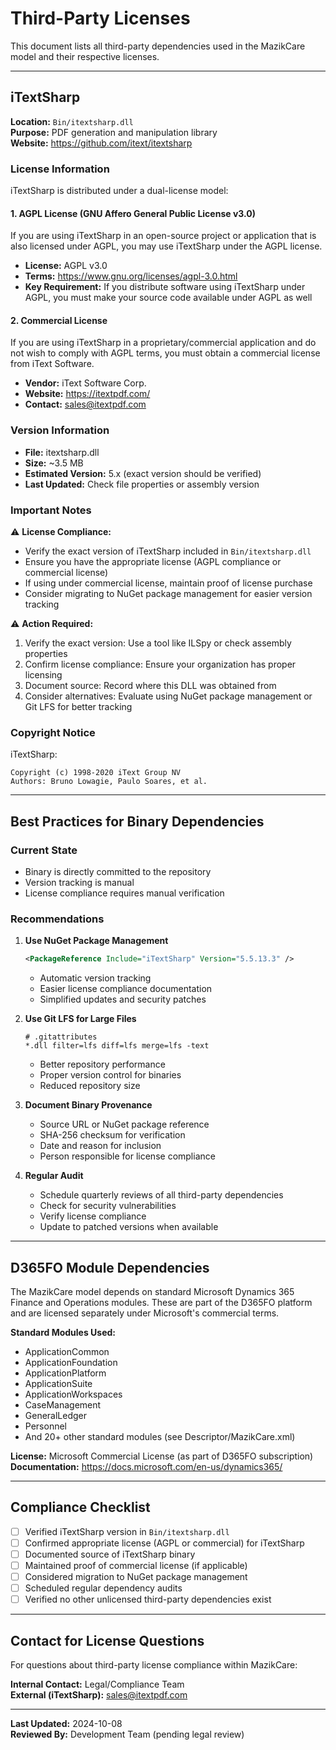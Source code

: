 # Third-Party Licenses

This document lists all third-party dependencies used in the MazikCare model and their respective licenses.

---

## iTextSharp

**Location:** `Bin/itextsharp.dll`  
**Purpose:** PDF generation and manipulation library  
**Website:** https://github.com/itext/itextsharp

### License Information

iTextSharp is distributed under a dual-license model:

#### 1. AGPL License (GNU Affero General Public License v3.0)

If you are using iTextSharp in an open-source project or application that is also licensed under AGPL, you may use iTextSharp under the AGPL license.

- **License:** AGPL v3.0
- **Terms:** https://www.gnu.org/licenses/agpl-3.0.html
- **Key Requirement:** If you distribute software using iTextSharp under AGPL, you must make your source code available under AGPL as well

#### 2. Commercial License

If you are using iTextSharp in a proprietary/commercial application and do not wish to comply with AGPL terms, you must obtain a commercial license from iText Software.

- **Vendor:** iText Software Corp.
- **Website:** https://itextpdf.com/
- **Contact:** sales@itextpdf.com

### Version Information

- **File:** itextsharp.dll
- **Size:** ~3.5 MB
- **Estimated Version:** 5.x (exact version should be verified)
- **Last Updated:** Check file properties or assembly version

### Important Notes

⚠️ **License Compliance:**
- Verify the exact version of iTextSharp included in `Bin/itextsharp.dll`
- Ensure you have the appropriate license (AGPL compliance or commercial license)
- If using under commercial license, maintain proof of license purchase
- Consider migrating to NuGet package management for easier version tracking

⚠️ **Action Required:**
1. Verify the exact version: Use a tool like ILSpy or check assembly properties
2. Confirm license compliance: Ensure your organization has proper licensing
3. Document source: Record where this DLL was obtained from
4. Consider alternatives: Evaluate using NuGet package management or Git LFS for better tracking

### Copyright Notice

iTextSharp:
```
Copyright (c) 1998-2020 iText Group NV
Authors: Bruno Lowagie, Paulo Soares, et al.
```

---

## Best Practices for Binary Dependencies

### Current State
- Binary is directly committed to the repository
- Version tracking is manual
- License compliance requires manual verification

### Recommendations

1. **Use NuGet Package Management**
   ```xml
   <PackageReference Include="iTextSharp" Version="5.5.13.3" />
   ```
   - Automatic version tracking
   - Easier license compliance documentation
   - Simplified updates and security patches

2. **Use Git LFS for Large Files**
   ```
   # .gitattributes
   *.dll filter=lfs diff=lfs merge=lfs -text
   ```
   - Better repository performance
   - Proper version control for binaries
   - Reduced repository size

3. **Document Binary Provenance**
   - Source URL or NuGet package reference
   - SHA-256 checksum for verification
   - Date and reason for inclusion
   - Person responsible for license compliance

4. **Regular Audit**
   - Schedule quarterly reviews of all third-party dependencies
   - Check for security vulnerabilities
   - Verify license compliance
   - Update to patched versions when available

---

## D365FO Module Dependencies

The MazikCare model depends on standard Microsoft Dynamics 365 Finance and Operations modules. These are part of the D365FO platform and are licensed separately under Microsoft's commercial terms.

**Standard Modules Used:**
- ApplicationCommon
- ApplicationFoundation
- ApplicationPlatform
- ApplicationSuite
- ApplicationWorkspaces
- CaseManagement
- GeneralLedger
- Personnel
- And 20+ other standard modules (see Descriptor/MazikCare.xml)

**License:** Microsoft Commercial License (as part of D365FO subscription)  
**Documentation:** https://docs.microsoft.com/en-us/dynamics365/

---

## Compliance Checklist

- [ ] Verified iTextSharp version in `Bin/itextsharp.dll`
- [ ] Confirmed appropriate license (AGPL or commercial) for iTextSharp
- [ ] Documented source of iTextSharp binary
- [ ] Maintained proof of commercial license (if applicable)
- [ ] Considered migration to NuGet package management
- [ ] Scheduled regular dependency audits
- [ ] Verified no other unlicensed third-party dependencies exist

---

## Contact for License Questions

For questions about third-party license compliance within MazikCare:

**Internal Contact:** Legal/Compliance Team  
**External (iTextSharp):** sales@itextpdf.com  

---

**Last Updated:** 2024-10-08  
**Reviewed By:** Development Team (pending legal review)
